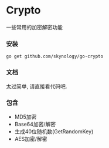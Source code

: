 # Crypto

一些常用的加密解密功能

### 安装
``go get github.com/skynology/go-crypto``


### 文档

太过简单, 请直接看代码吧. 

### 包含
- MD5加密
- Base64加密/解密
- 生成40位随机数(GetRandomKey)
- AES加密/解密
